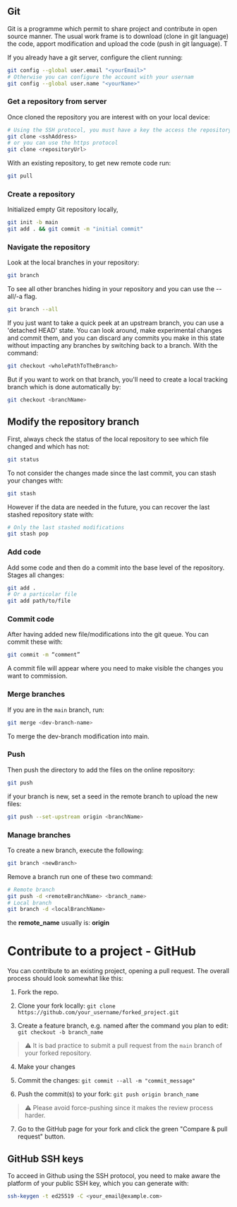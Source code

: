 ## Git

Git is a programme which permit to share project and contribute in open
source manner. The usual work frame is to download (clone in git
language) the code, apport modification and upload the code (push in git
language). T

If you already have a git server, configure the client running:

```sh
git config --global user.email "<yourEmail>"
# Otherwise you can configure the account with your usernam 
git config --global user.name "<yourName>"
```
### Get a repository from server 

Once cloned the repository you are interest with on your local device:

```sh
# Using the SSH protocol, you must have a key the access the repository
git clone <sshAddress>
# or you can use the https protocol
git clone <repositoryUrl>
```

With an existing repository, to get new remote code run:

```sh
git pull
```

### Create a repository

Initialized empty Git repository locally,

```sh
git init -b main
git add . && git commit -m "initial commit"
```

### Navigate the repository

Look at the local branches in your repository:

```sh
git branch
```
To see all other branches hiding in your repository and you can use the
--all/-a flag.

```sh
git branch --all
```
If you just want to take a quick peek at an upstream branch, you can use
a 'detached HEAD' state. You can look around, make experimental changes
and commit them, and you can discard any commits you make in this state
without impacting any branches by switching back to a branch. With the
command:

```sh
git checkout <wholePathToTheBranch>
```

But if you want to work on that branch, you'll need to create a local
tracking branch which is done automatically by:

```sh
git checkout <branchName>
```

## Modify the repository branch 

First, always check the status of the local repository to see which file changed and which has not:

``` sh
git status
```

To not consider the changes made since the last commit, you can stash your changes with:

```sh 
git stash
```
However if the data are needed in the future, you can recover the last stashed repository state with:

```sh
# Only the last stashed modifications 
git stash pop
```

### Add code
Add some code and then do a commit into the base level of the
repository. Stages all changes:

```sh
git add . 
# Or a particolar file 
git add path/to/file
```

### Commit code

After having added new file/modifications into the git queue. You can commit these with:

```sh
git commit -m “comment”
```
A commit file will appear where you need to make visible the changes you
want to commission.

### Merge branches

If you are in the ```main``` branch, run:

```sh
git merge <dev-branch-name>
```
To merge the dev-branch modification into main.

### Push

Then push the directory to add the files on the online repository:
```sh
git push
```
if your branch is new, set a seed in the remote branch to upload the new
files:

```sh
git push --set-upstream origin <branchName>
```

### Manage branches

To create a new branch, execute the following:

```sh
git branch <newBranch>
```

Remove a branch run one of these two command:

```sh
# Remote branch
git push -d <remoteBranchName> <branch_name>
# Local branch
git branch -d <localBranchName>
```

the **remote_name** usually is: **origin**

# Contribute to a project - GitHub 

You can contribute to an existing project, opening a pull request.
The overall process should look somewhat like this:

1. Fork the repo.

2. Clone your fork locally:
  `git clone https://github.com/your_username/forked_project.git`

3. Create a feature branch, e.g. named after the command you plan to edit:
  `git checkout -b branch_name`

  > :warning: It is bad practice to submit a pull request from the `main` branch of your forked repository.

4. Make your changes

5. Commit the changes:
  `git commit --all -m "commit_message"`

6. Push the commit(s) to your fork:
  `git push origin branch_name`

  > :warning: Please avoid force-pushing since it makes the review process harder.

7. Go to the GitHub page for your fork and click the green "Compare & pull request" button.


## GitHub SSH keys

To acceed in Github using the SSH protocol, you need to make aware the platform of 
your public SSH key, which you can generate with:

```sh
ssh-keygen -t ed25519 -C <your_email@example.com>
```
<!--  Script to show the footer   -->
<html>
<script
    src="https://code.jquery.com/jquery-3.3.1.js"
    integrity="sha256-2Kok7MbOyxpgUVvAk/HJ2jigOSYS2auK4Pfzbm7uH60="
    crossorigin="anonymous">
</script>
<script>
$(function(){
  $("#footer").load("../../footers/footer.html");
});
</script>
<body>
<div id="footer"></div>
</body>
</html>
